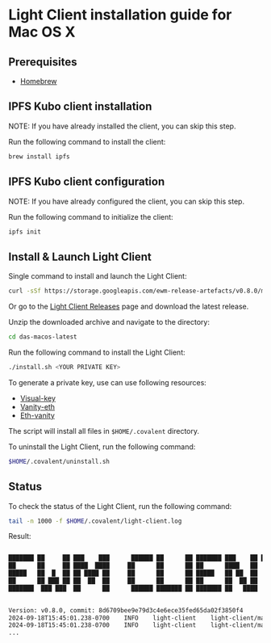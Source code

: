 # Light Client installation guide for Mac OS X

## Prerequisites

- [Homebrew](https://brew.sh/)

## IPFS Kubo client installation

NOTE: If you have already installed the client, you can skip this step.

Run the following command to install the client:

```bash
brew install ipfs
```

## IPFS Kubo client configuration

NOTE: If you have already configured the client, you can skip this step.

Run the following command to initialize the client:

```bash
ipfs init
```

## Install & Launch Light Client

Single command to install and launch the Light Client:

```bash
curl -sSf https://storage.googleapis.com/ewm-release-artefacts/v0.8.0/macos/installv2.sh | bash -s <YOUR PRIVATE KEY>
```

Or go to the [Light Client Releases](https://github.com/covalenthq/ewm-das/releases) page and download the latest release.

Unzip the downloaded archive and navigate to the directory:

```bash
cd das-macos-latest
```

Run the following command to install the Light Client:

```bash
./install.sh <YOUR PRIVATE KEY>
```

To generate a private key, use can use following resources:

- [Visual-key](https://visualkey.link/)
- [Vanity-eth](https://vanity-eth.tk/)
- [Eth-vanity](https://eth-vanity.io/#calc)

The script will install all files in `$HOME/.covalent` directory.

To uninstall the Light Client, run the following command:

```bash
$HOME/.covalent/uninstall.sh
```

## Status

To check the status of the Light Client, run the following command:

```bash
tail -n 1000 -f $HOME/.covalent/light-client.log
```

Result:

```bash

███████ ██     ██ ███    ███      ██████ ██      ██ ███████ ███    ██ ████████ 
██      ██     ██ ████  ████     ██      ██      ██ ██      ████   ██    ██    
█████   ██  █  ██ ██ ████ ██     ██      ██      ██ █████   ██ ██  ██    ██    
██      ██ ███ ██ ██  ██  ██     ██      ██      ██ ██      ██  ██ ██    ██    
███████  ███ ███  ██      ██      ██████ ███████ ██ ███████ ██   ████    ██    
                                                                               

Version: v0.8.0, commit: 8d6709bee9e79d3c4e6ece35fed65da02f3850f4
2024-09-18T15:45:01.238-0700	INFO	light-client	light-client/main.go:91	Starting client...
2024-09-18T15:45:01.238-0700	INFO	light-client	light-client/main.go:97	Client idenity: 0x51b6D674514849aF97FB77BCac51bcdD7799842C
...
```
